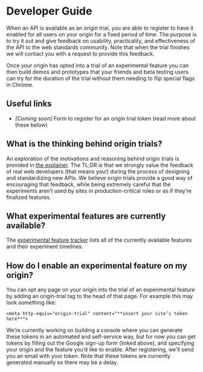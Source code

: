 # Developer Guide

When an API is available as an origin trial, you are able to register to have it enabled for all users on your origin for a fixed period of time. The purpose is to try it out and give feedback on usability, practicality, and effectiveness of the API to the web standards community. Note that when the trial finishes we will contact you with a request to provide this feedback.

Once your origin has opted into a trial of an experimental feature you can then build demos and prototypes that your friends and beta testing users can try for the duration of the trial without them needing to flip special flags in Chrome.

## Useful links
- _\[Coming soon\]_ Form to register for an origin trial token (read more about these below)

## What is the thinking behind origin trials?
An exploration of the motivations and reasoning behind origin trials is provided in [the explainer](explainer.md). The TL;DR is that we strongly value the feedback of real web developers (that means you!) during the process of designing and standardizing new APIs. We believe origin trials provide a good way of encouraging that feedback, while being extremely careful that the experiments aren’t used by sites in production-critical roles or as if they’re finalized features.

## What experimental features are currently available?
The [experimental feature tracker](available-trials) lists all of the currently available features and their experiment timelines.

## How do I enable an experimental feature on my origin?
You can opt any page on your origin into the trial of an experimental feature by adding an origin-trial <meta> tag to the head of that page. For example this may look something like:
```
<meta http-equiv="origin-trial" content="**insert your site’s token here**">
```

We’re currently working on building a console where you can generate these tokens in an automated and self-service way, but for now you can get tokens by filling out the Google sign-up form (linked above), and specifying your origin and the feature you’d like to enable. After registering, we'll send you an email with your token. Note that these tokens are currently generated manually so there may be a delay.
